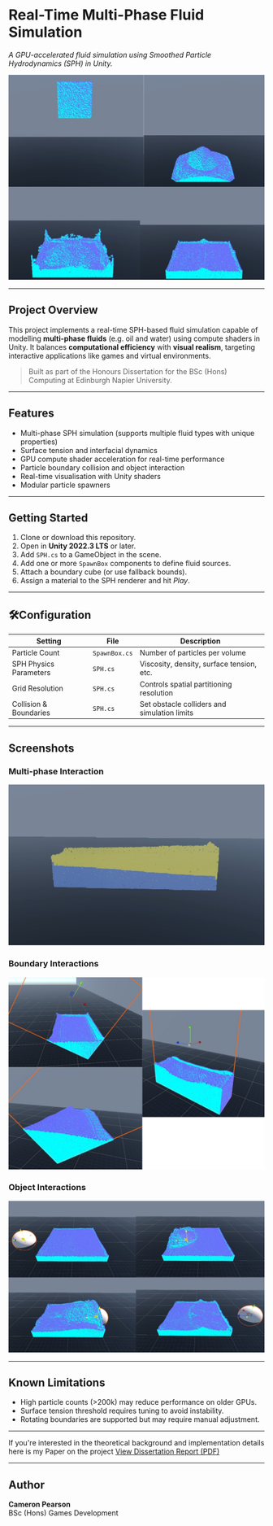 #  Real-Time Multi-Phase Fluid Simulation
*A GPU-accelerated fluid simulation using Smoothed Particle Hydrodynamics (SPH) in Unity.*

![Simulation Screenshot](readme_files/Splash.jpg)

---

##  Project Overview

This project implements a real-time SPH-based fluid simulation capable of modelling **multi-phase fluids** (e.g. oil and water) using compute shaders in Unity. It balances **computational efficiency** with **visual realism**, targeting interactive applications like games and virtual environments.

> Built as part of the Honours Dissertation for the BSc (Hons) Computing at Edinburgh Napier University.

---

## Features

-  Multi-phase SPH simulation (supports multiple fluid types with unique properties)
-  Surface tension and interfacial dynamics
-  GPU compute shader acceleration for real-time performance
-  Particle boundary collision and object interaction
-  Real-time visualisation with Unity shaders
-  Modular particle spawners

---

##  Getting Started

1. Clone or download this repository.
2. Open in **Unity 2022.3 LTS** or later.
3. Add `SPH.cs` to a GameObject in the scene.
4. Add one or more `SpawnBox` components to define fluid sources.
5. Attach a boundary cube (or use fallback bounds).
6. Assign a material to the SPH renderer and hit *Play*.

---

## 🛠Configuration

| Setting                  | File         | Description                                        |
|--------------------------|--------------|----------------------------------------------------|
| Particle Count           | `SpawnBox.cs`| Number of particles per volume                     |
| SPH Physics Parameters   | `SPH.cs`     | Viscosity, density, surface tension, etc.          |
| Grid Resolution          | `SPH.cs`     | Controls spatial partitioning resolution           |
| Collision & Boundaries   | `SPH.cs`     | Set obstacle colliders and simulation limits       |

---

## Screenshots

### Multi-phase Interaction
![Oil and Water Simulation](readme_files/MuliPhase1.PNG)

### Boundary Interactions
![Rendered Particles](readme_files/box.jpg)

### Object Interactions
![Rendered Particles](readme_files/ball.jpg)

---

## Known Limitations

-  High particle counts (>200k) may reduce performance on older GPUs.
-  Surface tension threshold requires tuning to avoid instability.
-  Rotating boundaries are supported but may require manual adjustment.

---

If you're interested in the theoretical background and implementation details here is my Paper on the project [View Dissertation Report (PDF)](readme_files/Dissertation-CameronPearson-40530119.pdf)


---

##  Author

**Cameron Pearson**  
BSc (Hons) Games Development

